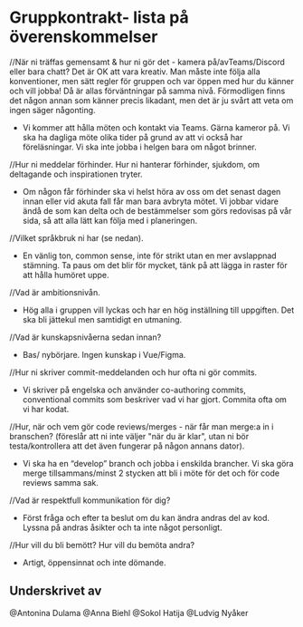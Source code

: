# Gruppkontrakt- lista på överenskommelser

//När ni träffas gemensamt & hur ni gör det - kamera på/avTeams/Discord eller bara chatt? Det är OK att vara kreativ.
Man måste inte följa alla konventioner, men sätt regler för gruppen och var öppen med hur du känner och vill jobba!
Då är allas förväntningar på samma nivå. Förmodligen finns det någon annan som känner precis likadant, men det är ju svårt att veta om ingen säger någonting.
 * Vi kommer att hålla möten och kontakt via Teams. Gärna kameror på. Vi ska ha dagliga möte olika tider på grund av att vi också har föreläsningar. Vi ska inte jobba i helgen bara om något brinner.
   
//Hur ni meddelar förhinder. Hur ni hanterar förhinder, sjukdom, om deltagande och inspirationen tryter.
 * Om någon får förhinder ska vi helst höra av oss om det senast dagen innan eller vid akuta fall får man bara avbryta mötet.
  Vi jobbar vidare ändå de som kan delta och de bestämmelser som görs redovisas på vår sida, så att alla lätt kan följa med i planeringen.

//Vilket språkbruk ni har (se nedan).
 * En vänlig ton, common sense, inte för strikt utan en mer avslappnad stämning. Ta paus om det blir för mycket, tänk på att lägga in raster för att hålla humöret uppe.
   
//Vad är ambitionsnivån.
 * Hög alla i gruppen vill lyckas och har en hög inställning till uppgiften. Det ska bli jättekul men samtidigt en utmaning.
   
//Vad är kunskapsnivåerna sedan innan?
 * Bas/ nybörjare. Ingen kunskap i Vue/Figma.
   
//Hur ni skriver commit-meddelanden och hur ofta ni gör commits.
 * Vi skriver på engelska och använder co-authoring commits, conventional commits som beskriver vad vi har gjort. Commita ofta om vi har kodat.
   
//Hur, när och vem gör code reviews/merges - när får man merge:a in i branschen? (föreslår att ni inte väljer "när du är klar", utan ni bör testa/kontrollera att det även fungerar på någon annans dator).
 * Vi ska ha en “develop” branch och jobba i enskilda brancher. Vi ska göra merge tillsammans/minst 2 stycken att bli i möte för det och för code reviews samma sak.
   
//Vad är respektfull kommunikation för dig?
 * Först fråga och efter ta beslut om du kan ändra andras del av kod. Lyssna på andras åsikter och ta inte något personligt.
   
//Hur vill du bli bemött? Hur vill du bemöta andra?
 * Artigt, öppensinnat och inte dömande. 

## Underskrivet av
@Antonina Dulama
@Anna Biehl
@Sokol Hatija
@Ludvig Nyåker



